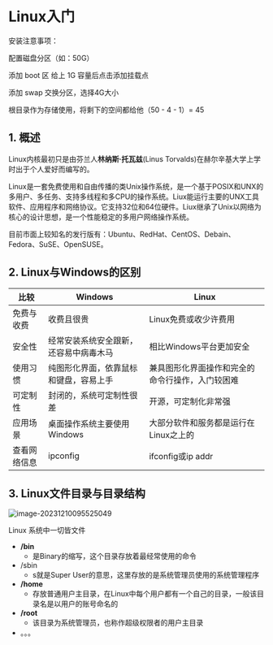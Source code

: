 # Linux入门

安装注意事项：

配置磁盘分区（如：50G）

添加 boot 区 给上 1G 容量后点击添加挂载点

添加 swap 交换分区，选择4G大小

根目录作为存储使用，将剩下的空间都给他（50 - 4 - 1）= 45

## 1. 概述

Linux内核最初只是由芬兰人**林纳斯·托瓦兹**(Linus Torvalds)在赫尔辛基大学上学时出于个人爱好而编写的。

Linux是一套免费使用和自由传播的类Unix操作系统，是一个基于POSIX和UNX的多用户、多任务、支持多线程和多CPU的操作系统。Liux能运行主要的UNX工具软件、应用程序和网络协议。它支持32位和64位硬件。Liux继承了Unix以网络为核心的设计思想，是一个性能稳定的多用户网络操作系统。

目前市面上较知名的发行版有：Ubuntu、RedHat、CentOS、Debain、Fedora、SuSE、OpenSUSE。

## 2. Linux与Windows的区别

| 比较         | Windows                                | Linux                                            |
| ------------ | -------------------------------------- | ------------------------------------------------ |
| 免费与收费   | 收费且很贵                             | Linux免费或收少许费用                            |
| 安全性       | 经常安装系统安全跟新，还容易中病毒木马 | 相比Windows平台更加安全                          |
| 使用习惯     | 纯图形化界面，依靠鼠标和键盘，容易上手 | 兼具图形化界面操作和完全的命令行操作，入门较困难 |
| 可定制性     | 封闭的，系统可定制性很差               | 开源，可定制化非常强                             |
| 应用场景     | 桌面操作系统主要使用Windows            | 大部分软件和服务都是运行在Linux之上的            |
| 查看网络信息 | ipconfig                               | ifconfig或ip addr                                |

## 3. Linux文件目录与目录结构

![image-20231210095525049](https://gitee.com/tjlxy/img/raw/master/image-20231210095525049.png)

Linux 系统中一切皆文件

- **/bin**
  - 是Binary的缩写，这个目录存放着最经常使用的命令
- /sbin
  - s就是Super User的意思，这里存放的是系统管理员使用的系统管理程序
- **/home**
  - 存放普通用户主目录，在Linux中每个用户都有一个自己的目录，一般该目录名是以用户的账号命名的
- **/root**
  - 该目录为系统管理员，也称作超级权限者的用户主目录
- 。。。

